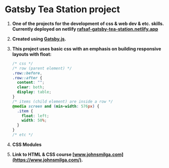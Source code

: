 # Gatsby Tea Station project

1. **One of the projects for the development of css & web dev & etc. skills. Currently deployed on netlify [rafsaf-gatsby-tea-station.netlify.app](https://rafsaf-gatsby-tea-station.netlify.app/)**

2. **Created using [Gatsby.js](https://www.gatsbyjs.com/).**

3. **This project uses basic css with an emphasis on building responsive layouts with float:**

   ```css
   /* css */
   /* row (parent element) */
   .row::before,
   .row::after {
     content: "";
     clear: both;
     display: table;
   }
   /* items (child element) are inside a row */
   @media screen and (min-width: 576px) {
     .item {
       float: left;
       width: 50%;
     }
   }
   /* etc */
   ```

4. **CSS Modules**
5. **Link to HTML & CSS course [www.johnsmilga.com](https://www.johnsmilga.com/).**
